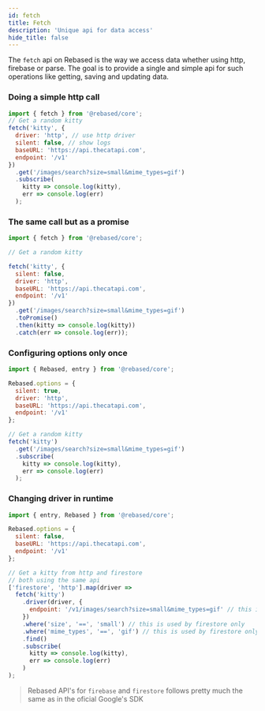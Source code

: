 ```yaml
---
id: fetch
title: Fetch
description: 'Unique api for data access'
hide_title: false
---
```


The `fetch` api on Rebased is the way we access data whether using http, firebase or parse. The goal is to provide a single and simple api for such operations like getting, saving and updating data.

### Doing a simple http call

```js
import { fetch } from '@rebased/core';
// Get a random kitty
fetch('kitty', {
  driver: 'http', // use http driver
  silent: false, // show logs
  baseURL: 'https://api.thecatapi.com',
  endpoint: '/v1'
})
  .get('/images/search?size=small&mime_types=gif')
  .subscribe(
    kitty => console.log(kitty),
    err => console.log(err)
  );
```

### The same call but as a promise

```js
import { fetch } from '@rebased/core';

// Get a random kitty

fetch('kitty', {
  silent: false,
  driver: 'http',
  baseURL: 'https://api.thecatapi.com',
  endpoint: '/v1'
})
  .get('/images/search?size=small&mime_types=gif')
  .toPromise()
  .then(kitty => console.log(kitty))
  .catch(err => console.log(err));
```

### Configuring options only once

```js
import { Rebased, entry } from '@rebased/core';

Rebased.options = {
  silent: true,
  driver: 'http',
  baseURL: 'https://api.thecatapi.com',
  endpoint: '/v1'
};

// Get a random kitty
fetch('kitty')
  .get('/images/search?size=small&mime_types=gif')
  .subscribe(
    kitty => console.log(kitty),
    err => console.log(err)
  );
```

### Changing driver in runtime

```js
import { entry, Rebased } from '@rebased/core';

Rebased.options = {
  silent: false,
  baseURL: 'https://api.thecatapi.com',
  endpoint: '/v1'
};

// Get a kitty from http and firestore
// both using the same api
['firestore', 'http'].map(driver =>
  fetch('kitty')
    .driver(driver, {
      endpoint: '/v1/images/search?size=small&mime_types=gif' // this is used by http only
    })
    .where('size', '==', 'small') // this is used by firestore only
    .where('mime_types', '==', 'gif') // this is used by firestore only
    .find()
    .subscribe(
      kitty => console.log(kitty),
      err => console.log(err)
    )
);
```

> Rebased API's for `firebase` and `firestore` follows pretty much the same as in the oficial Google's SDK
